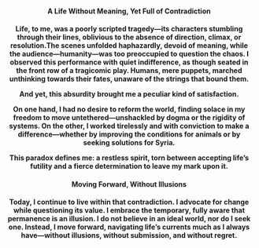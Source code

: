 <center><h4>A Life Without Meaning, Yet Full of Contradiction<h4><center>

Life, to me, was a poorly scripted tragedy—its characters stumbling through their lines, oblivious to the absence of direction, climax, or resolution.The scenes unfolded haphazardly, devoid of meaning, while the audience—humanity—was too preoccupied to question the chaos. I observed this performance with quiet indifference, as though seated in the front row of a tragicomic play. Humans, mere puppets, marched unthinking towards their fates, unaware of the strings that bound them.

And yet, this absurdity brought me a peculiar kind of satisfaction.

On one hand, I had no desire to reform the world, finding solace in my freedom to move untethered—unshackled by dogma or the rigidity of systems. On the other, I worked tirelessly and with conviction to make a difference—whether by improving the conditions for animals or by seeking solutions for Syria.

This paradox defines me: a restless spirit, torn between accepting life’s futility and a fierce determination to leave my mark upon it.

<center><h4>Moving Forward, Without Illusions<h4><center>
  
Today, I continue to live within that contradiction. I advocate for change while questioning its value. I embrace the temporary, fully aware that permanence is an illusion. I do not believe in an ideal world, nor do I seek one. Instead, I move forward, navigating life’s currents much as I always have—without illusions, without submission, and without regret.




